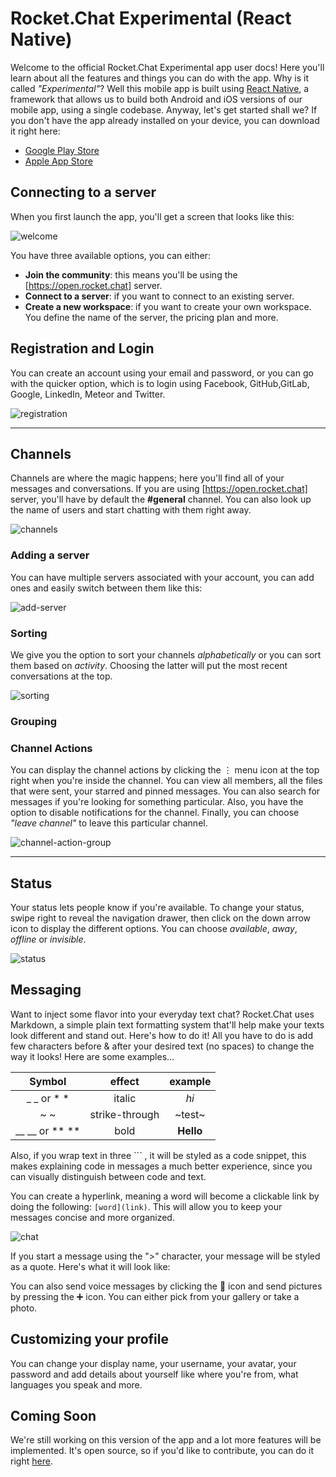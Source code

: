 # Rocket.Chat Experimental (React Native)

Welcome to the official Rocket.Chat Experimental app user docs! Here you'll learn about all the features and things you can do with the app.
Why is it called _"Experimental"_? Well this mobile app is built using [React Native](https://facebook.github.io/react-native/), a framework that allows us to build both Android and iOS versions of our mobile app, using a single codebase.
Anyway, let's get started shall we?
If you don't have the app already installed on your device, you can download it right here:

- [Google Play Store](https://play.google.com/store/apps/details?id=chat.rocket.reactnative)
- [Apple App Store](https://itunes.apple.com/us/app/rocket-chat-experimental/id1272915472?mt=8)

## Connecting to a server

When you first launch the app, you'll get a screen that looks like this:

![welcome](./welcome.png)

You have three available options, you can either:

- **Join the community**: this means you'll be using the [https://open.rocket.chat] server.
- **Connect to a server**: if you want to connect to an existing server.
- **Create a new workspace**: if you want to create your own workspace. You define the name of the server, the pricing plan and more.

## Registration and Login

You can create an account using your email and password, or you can go with the quicker option, which is to login using Facebook, GitHub,GitLab, Google, LinkedIn, Meteor and Twitter.

![registration](./registration.png)

---

## Channels

Channels are where the magic happens; here you'll find all of your messages and conversations.
If you are using [https://open.rocket.chat] server, you'll have by default the **#general** channel.
You can also look up the name of users and start chatting with them right away.

![channels](./channels.png)

### Adding a server

You can have multiple servers associated with your account, you can add ones and easily switch between them like this:

![add-server](./add-server.png)

### Sorting

We give you the option to sort your channels _alphabetically_ or you can sort them based on _activity_. Choosing the latter will put the most recent conversations at the top.

![sorting](./sorting.gif)

### Grouping

### Channel Actions

You can display the channel actions by clicking the &#8942; menu icon at the top right when you're inside the channel. You can view all members, all the files that were sent, your starred and pinned messages. You can also search for messages if you're looking for something particular. Also, you have the option to disable notifications for the channel. Finally, you can choose _"leave channel"_ to leave this particular channel.

![channel-action-group](./channel-action-group.png)

---

## Status

Your status lets people know if you're available. To change your status, swipe right to reveal the navigation drawer, then click on the down arrow icon to display the different options. You can choose _available_, _away_, _offline_ or _invisible_.

![status](./status.png)

## Messaging

Want to inject some flavor into your everyday text chat? Rocket.Chat uses Markdown, a simple plain text formatting system that'll help  make your texts look different and stand out. Here's how to do it! All you have to do is add few characters before & after your desired text (no spaces) to change the way it looks! Here are some examples...

|      Symbol       |    effect     |    example    |
|:-----------------:|:-------------:|:-------------:|
|    _ _ or * *     |    italic     |     _hi_      |
|       ~ ~         |strike-through |    ~test~     |
|    __ __ or ** ** |     bold      |   **Hello**   |

Also, if you wrap text in three ``` , it will be styled as a code snippet, this makes explaining code in messages a much better experience, since you can visually distinguish between code and text.

You can create a hyperlink, meaning a word  will become a clickable link by doing the following:
 `[word](link)`. This will allow you to keep your messages concise and more organized.

![chat](./chat.png)

If you start a message using the ">" character, your message will be styled as a quote. Here's what it will look like:
<!-- image here -->

You can also send voice messages by clicking the :microphone: icon and send pictures by pressing the :heavy_plus_sign: icon. You can either pick from your gallery or take a photo.

## Customizing your profile

You can change your display name, your username, your avatar, your password and add details about yourself like where you're from, what languages you speak and more.

## Coming Soon

We're still working on this version of the app and a lot more features will be implemented. It's open source, so if you'd like to contribute, you can do it right [here](https://github.com/RocketChat/Rocket.Chat.ReactNative).
